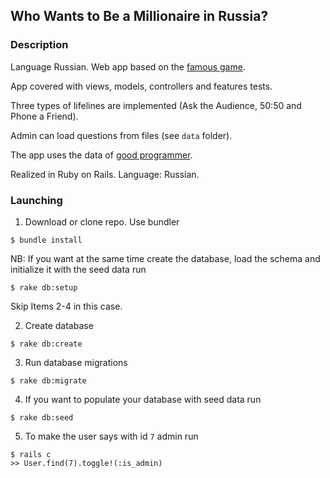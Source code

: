 ## Who Wants to Be a Millionaire in Russia?

### Description
Language Russian.
Web app based on the [famous game](https://en.wikipedia.org/wiki/Who_Wants_to_Be_a_Millionaire?).

App covered with views, models, controllers and features tests.

Three types of lifelines are implemented (Ask the Audience, 50:50 and Phone a Friend).

Admin can load questions from files (see `data` folder).

The app uses the data of [good programmer](https://goodprogrammer.ru).

Realized in Ruby on Rails. Language: Russian.

### Launching

1. Download or clone repo. Use bundler

```console
$ bundle install
```

NB: If you want at the same time create the database, load the schema and initialize it with the seed data run

```console
$ rake db:setup
```

Skip Items 2-4 in this case.

2. Create database

```console
$ rake db:create
```

3. Run database migrations

```console
$ rake db:migrate
```

4. If you want to populate your database with seed data run

```console
$ rake db:seed
```

5. To make the user says with id `7` admin run

```console
$ rails c
>> User.find(7).toggle!(:is_admin)
```
